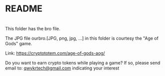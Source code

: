 # 
# README
#
This folder has the bro file.

The JPG file ourbro.[JPG, png, jpg, ...] in this folder is courtesy the "Age of Gods" game.

Link: https://cryptototem.com/age-of-gods-aog/

Do you want to earn crypto tokens while playing a game? If so, please send email to: qwykrtech@gmail.com indicating your interest
